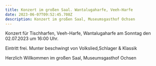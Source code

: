 ```yaml
---
title: Konzert im großen Saal. Wantalugaharfe, Veeh-Harfe
date: 2023-06-07T09:52:45.708Z
description: Konzert im großen Saal, Museumsgasthof Ochsen
---
```

K﻿onzert für Tischharfen, Veeh-Harfe, Wantalugaharfe am Sonntag den 02.07.2023 um 16:00 Uhr.

E﻿intritt frei. Munter beschwingt von Volkslied,Schlager & Klassik

H﻿erzlich Willkommen im großen Saal, Museumsgasthof Ochsen